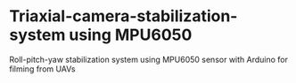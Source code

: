# Triaxial-camera-stabilization-system using MPU6050
Roll-pitch-yaw stabilization system using MPU6050 sensor with Arduino for filming from UAVs 
